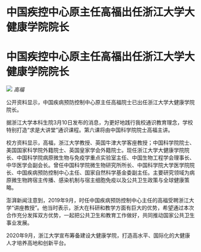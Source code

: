 # 中国疾控中心原主任高福出任浙江大学大健康学院院长

# 中国疾控中心原主任高福出任浙江大学大健康学院院长

![](https://inews.gtimg.com/om_bt/OGhmBJd97HYfFVxIx-22EEhXYXErPk56z-jx9EBbf7af8AA/1000)
_高福_

公开资料显示，中国疾病预防控制中心原主任高福院士已出任浙江大学大健康学院院长。

据浙江大学本科生院3月10日发布的消息，为更好地践行我校通识教育理念，学校特别打造“求是大讲堂”通识课程。第六课将由中国科学院院士高福主讲。

校方资料显示，高福，浙江大学教授、英国牛津大学客座教授；中国科学院院士、美国国家科学院外籍院士、英国皇家学会外籍院士。现任浙江大学大健康学院院长、中国科学院病原微生物与免疫学重点实验室主任、中国生物工程学会理事长、中华医学会副会长。曾任中国科学院微生物研究所所长、中国科学院大学医学院院长、中国疾病预防控制中心主任、国家自然科学基金委副主任。主要研究领域为病原微生物跨宿主传播、感染机制与宿主细胞免疫以及公共卫生政策与全球健康策略。

澎湃新闻注意到，2019年9月，时任中国疾病预防控制中心主任的高福受聘浙江大学“讲座教授”。他当时表示，浙大在科研和教学方面有巨大的优势，希望通过本次合作充分发挥双方优势，一起把公共卫生和教育工作做好，共同推动国家公共卫生事业发展。

2020年9月，浙江大学宣布筹备建设大健康学院，打造高水平、国际化的大健康人才培养高地和创新平台。

